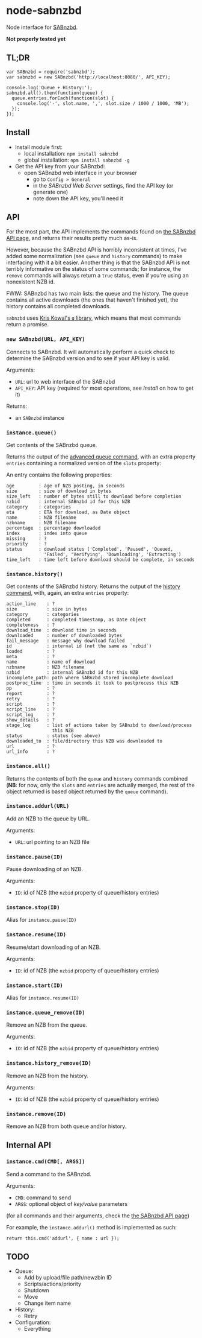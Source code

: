 node-sabnzbd
============

Node interface for [SABnzbd](http://www.sabnzbd.org/).

**Not properly tested yet**

TL;DR
-----

    var SABnzbd = require('sabnzbd');
    var sabnzbd = new SABnzbd('http://localhost:8080/', API_KEY);

    console.log('Queue + History:');
    sabnzbd.all().then(function(queue) {
      queue.entries.forEach(function(slot) {
        console.log('-', slot.name, ',', slot.size / 1000 / 1000, 'MB');
      });
    });

Install
-------

* Install module first:
    - local installation: `npm install sabnzbd`
    - global installation: `npm install sabnzbd -g`
* Get the API key from your SABnzbd:
    - open SABnzbd web interface in your browser
		- go to `Config > General`
		- in the _SABnzbd Web Server_ settings, find the API key (or generate
			one)
		- note down the API key, you'll need it

API
---

For the most part, the API implements the commands found on [the SABnzbd
API page](http://wiki.sabnzbd.org/api), and returns their results pretty
much as-is.

However, because the SABnzbd API is horribly inconsistent at times, I've
added some normalization (see `queue` and `history` commands) to make
interfacing with it a bit easier. Another thing is that the SABnzbd API is
not terribly informative on the status of some commands; for instance, the
`remove` commands will always return a `true` status, even if you're using
an nonexistent NZB id.

FWIW: SABnzbd has two main lists: the queue and the history. The queue
contains all active downloads (the ones that haven't finished yet), the
history contains all completed downloads.

`sabnzbd` uses [Kris Kowal's `q` library](https://github.com/kriskowal/q),
which means that most commands return a promise.

### `new SABnzbd(URL, API_KEY)`

Connects to SABnzbd. It will automatically perform a quick check to
determine the SABnzbd version and to see if your API key is valid.

Arguments:

* `URL`: url to web interface of the SABnzbd
* `API_KEY`: API key (required for most operations, see _Install_ on how to
	get it)

Returns:

* an `SABnzbd` instance

### `instance.queue()`

Get contents of the SABnzbd queue.

Returns the output of the [advanced queue command](http://wiki.sabnzbd.org/api#toc8),
with an extra property `entries` containing a normalized version of the `slots` property:

An entry contains the following properties:

    age         : age of NZB posting, in seconds
    size        : size of download in bytes
    size_left   : number of bytes still to download before completion
    nzbid       : internal SABnzbd id for this NZB
    category    : categories
    eta         : ETA for download, as Date object
    name        : NZB filename
    nzbname     : NZB filename
    percentage  : percentage downloaded
    index       : index into queue
    missing     : ?
    priority    : ?
    status      : download status ('Completed', 'Paused', 'Queued,
                  'Failed', 'Verifying', 'Downloading', 'Extracting')
    time_left   : time left before download should be complete, in seconds

### `instance.history()`

Get contents of the SABnzbd history. Returns the output of the [history
command](http://wiki.sabnzbd.org/api#toc11), with, again, an extra
`entries` property:

    action_line    : ?
    size           : size in bytes
    category       : categories
    completed      : completed timestamp, as Date object
    completeness   : ?
    download_time  : download time in seconds
    downloaded     : number of downloaded bytes
    fail_message   : message why download failed
    id             : internal id (not the same as `nzbid`)
    loaded         : ?
    meta           : ?
    name           : name of download
    nzbname        : NZB filename
    nzbid          : internal SABnzbd id for this NZB
    incomplete_path: path where SABnzbd stored incomplete download
    postproc_time  : time in seconds it took to postprocess this NZB
    pp             : ?
    report         : ?
    retry          : ?
    script         : ?
    script_line    : ?
    script_log     : ?
    show_details   : ?
    stage_log      : list of actions taken by SABnzbd to download/process
                     this NZB
    status         : status (see above)
    downloaded_to  : file/directory this NZB was downloaded to
    url            : ?
    url_info       : ?

### `instance.all()`

Returns the contents of both the `queue` and `history` commands combined
(**NB**: for now, only the `slots` and `entries` are actually merged, the
rest of the object returned is based object returned by the `queue` command).

### `instance.addurl(URL)`

Add an NZB to the queue by URL.

Arguments:

* `URL`: url pointing to an NZB file

### `instance.pause(ID)`

Pause downloading of an NZB.

Arguments:

* `ID`: id of NZB (the `nzbid` property of queue/history entries)

### `instance.stop(ID)`

Alias for `instance.pause(ID)`

### `instance.resume(ID)`

Resume/start downloading of an NZB.

Arguments:

* `ID`: id of NZB (the `nzbid` property of queue/history entries)

### `instance.start(ID)`

Alias for `instance.resume(ID)`

### `instance.queue_remove(ID)`

Remove an NZB from the queue.

Arguments:

* `ID`: id of NZB (the `nzbid` property of queue/history entries)

### `instance.history_remove(ID)`

Remove an NZB from the history.

Arguments:

* `ID`: id of NZB (the `nzbid` property of queue/history entries)

### `instance.remove(ID)`

Remove an NZB from both queue and/or history.

## Internal API

### `instance.cmd(CMD[, ARGS])`

Send a command to the SABnzbd.

Arguments:

* `CMD`: command to send
* `ARGS`: optional object of _key/value_ parameters

(for all commands and their arguments, check the [the SABnzbd
API page](http://wiki.sabnzbd.org/api))

For example, the `instance.addurl()` method is implemented as such:

    return this.cmd('addurl', { name : url });

TODO
----

* Queue:
    - Add by upload/file path/newzbin ID
    - Scripts/actions/priority
    - Shutdown
    - Move
    - Change item name
* History:
    - Retry
* Configuration:
    - Everything
